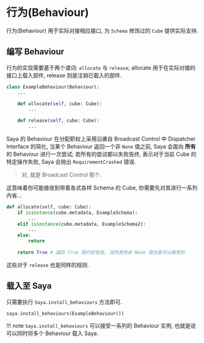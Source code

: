 # 行为(Behaviour)

行为(Behaviour) 用于实际对接相应接口, 为 `Schema` 修饰过的 `Cube` 提供实际支持.

## 编写 Behaviour

行为的实现需要基于两个谓词: `allocate` 与 `release`;
allocate 用于在实际对接的接口上载入部件, release 则是注销已载入的部件.

```py
class ExampleBehaviour(Behaviour):
    ...

    def allocate(self, cube: Cube):
        ...
    
    def release(self, cube: Cube):
        ...
```

Saya 的 Behaviour 在分配职权上采用沿袭自 Broadcast Control 中 Dispatcher Interface 的简化,
当某个 Behaviour 返回一个非 `None` 值之前, Saya 会面向 **所有** 的 Behaviour 进行一次尝试;
若所有的尝试都以失败告终, 表示对于当前 Cube 的特定操作失败, Saya 会抛出 `RequirementCrashed` 错误.

> 对, 就是 Broadcast Control 那个.

这意味着你可能接收到带着各式各样 Schema 的 Cube, 你需要先对其进行一系列内省...

```py
def allocate(self, cube: Cube):
    if isinstance(cube.metadata, ExampleSchema):
        ...
    elif isinstance(cube.metadata, ExampleSchema2):
        ...
    else:
        return
    
    return True # 返回 True 是约定俗成, 当然其他非 None 值也是可以接受的.
```

这些对于 `release` 也是同样的规则.

## 载入至 Saya

只需要执行 `Saya.install_behaviours` 方法即可.

```py
saya.install_behaviours(ExampleBehaviour())
```

!!! note
    `Saya.install_behaviours` 可以接受一系列的 Behaviour 实例, 也就是说可以同时将多个 Behaviour 载入 Saya.